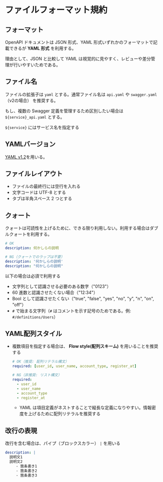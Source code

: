 # ファイルフォーマット規約

## フォーマット

OpenAPI ドキュメントは JSON 形式、YAML 形式いずれかのフォーマットで記載できるが **YAML 形式** を利用する。

理由として、JSON と比較して YAML は視覚的に見やすく、レビューや差分管理が行いやすいためである。

## ファイル名

ファイルの拡張子は `yaml` とする。通常ファイル名は `api.yaml` や `swagger.yaml`（v2の場合） を推奨する。

もし、複数の Swagger 定義を管理するため区別したい場合は `${service}_api.yaml` とする。

`${service}` にはサービス名を指定する

## YAMLバージョン

[YAML v1.2](https://yaml.org/spec/1.2.2/#61-indentation-spaces)を用いる。

## ファイルレイアウト

- ファイルの最終行には空行を入れる
- 文字コードは UTF-8 とする
- タブは半角スペース 2 つとする

## クォート

クォートは可読性を上げるために、できる限り利用しない。利用する場合はダブルクォートを利用する。

```yaml
# OK
description: 何かしらの説明

# NG（クォートでのラップは不要）
description: '何かしらの説明'
description: "何かしらの説明"
```

以下の場合は必須で利用する

- 文字列として認識させる必要のある数字（"0123"）
- 60 進数と認識させたくない場合（"12:34"）
- Bool として認識させたくない（"true", "false", "yes", "no", "y", "n", "on", "off"）
- `#` で始まる文字列（`#` はコメントを示す記号のためである。例: `#/definitions/Users`）

## YAML配列スタイル

- 複数項目を指定する場合は、 **Flow style(配列スキーム)** を用いることを推奨する

  ```yaml
  # OK（推奨: 配列リテラル構文）
  required: [user_id, user_name, account_type, register_at]

  # NG（非推奨: リスト構文）
  required:
    - user_id
    - user_name
    - account_type
    - register_at
  ```

  - YAML は項目定義がネストすることで縦長な定義になりやすい。情報密度を上げるために配列リテラルを推奨する

## 改行の表現

改行を含む場合は、パイプ（ブロックスカラー） `|` を用いる

```yaml
description: |
  説明文1
  説明文2
     - 箇条書き1
     - 箇条書き2
     - 箇条書き3
```
